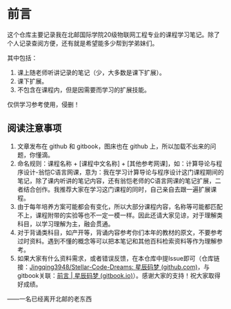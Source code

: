 # 前言

这个仓库主要记录我在北邮国际学院20级物联网工程专业的课程学习笔记。除了个人记录查阅方便，还有就是希望能多少帮到学弟妹们。

其中包括：

1. 课上随老师听讲记录的笔记（少，大多数是课下扩展）。
2. 课下扩展。
3. 不包含在课程内，但是因需要而学习的扩展技能。

仅供学习参考使用，侵删！

## 阅读注意事项

1. 文章发布在 github 和 gitbook，图床也在 github 上，所以加载不出来的问题，你懂滴。
2. 命名规则：课程名称 + \[课程中文名称] + \[其他参考网课]，如：计算导论与程序设计-翁恺C语言网课，意为：我在学习计算导论与程序设计这门课程期间的笔记，除了课内听讲的笔记内容，还有翁恺老师的C语言网课的笔记扩展，二者结合创作。我推荐大家在学习这门课程的同时，自己亲自去跟一遍扩展课程。
3. 由于每年培养方案可能都会有变化，所以大部分课程内容，名称等可能都匹配不上，课程附带的实验等也不一定一模一样。因此还请大家见谅，对于理解类科目，以学习理解为主，融会贯通。
4. 对于背诵类科目，如产开等，背诵内容参考你们本年的教材的原文，不要参考过时资料。遇到不懂的概念等可以把本笔记和其他百科检索资料等作为理解参考。
5. 如果大家有什么资料需求，或者错误反馈，在本仓库中提Issue即可（仓库链接：[Jingqing3948/Stellar-Code-Dreams: 星辰码梦 (github.com)](https://github.com/Jingqing3948/Stellar-Code-Dreams)，与gitbook关联：[前言 | 星辰码梦 (gitbook.io)](https://stellaris.graysea.cn/)）。感谢大家的支持！祝大家取得好成绩。

——一名已经离开北邮的老东西
